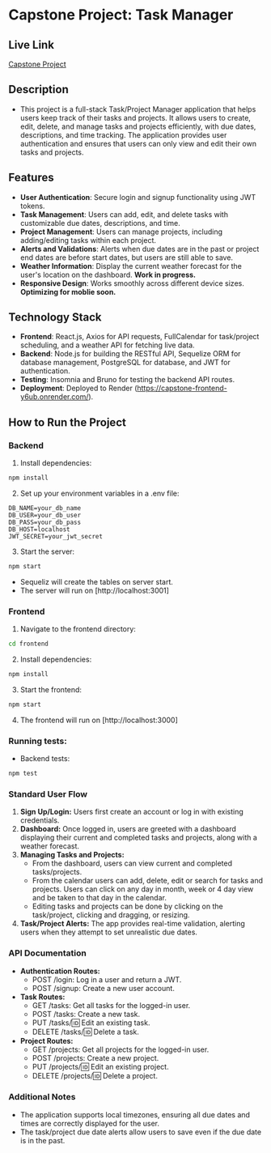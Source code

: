 # Capstone Project: Task Manager

## Live Link
[Capstone Project](https://capstone-frontend-y6ub.onrender.com/)

## Description
- This project is a full-stack Task/Project Manager application that helps users keep track of their tasks and projects. It allows users to create, edit, delete, and manage tasks and projects efficiently, with due dates, descriptions, and time tracking. The application provides user authentication and ensures that users can only view and edit their own tasks and projects.

## Features
- **User Authentication**: Secure login and signup functionality using JWT tokens.
- **Task Management**: Users can add, edit, and delete tasks with customizable due dates, descriptions, and time.
- **Project Management**: Users can manage projects, including adding/editing tasks within each project.
- **Alerts and Validations**: Alerts when due dates are in the past or project end dates are before start dates, but users are still able to save.
- **Weather Information**: Display the current weather forecast for the user's location on the dashboard. **Work in progress.**
- **Responsive Design**: Works smoothly across different device sizes. **Optimizing for moblie soon.**

## Technology Stack
- **Frontend**: React.js, Axios for API requests, FullCalendar for task/project scheduling, and a weather API for fetching live data.
- **Backend**: Node.js for building the RESTful API, Sequelize ORM for database management, PostgreSQL for database, and JWT for authentication.
- **Testing**: Insomnia and Bruno for testing the backend API routes.
- **Deployment**: Deployed to Render (https://capstone-frontend-y6ub.onrender.com/).

## How to Run the Project

### Backend
1. Install dependencies:  
```bash
npm install
```
2. Set up your environment variables in a .env file:
```
DB_NAME=your_db_name
DB_USER=your_db_user
DB_PASS=your_db_pass
DB_HOST=localhost
JWT_SECRET=your_jwt_secret
```

3. Start the server:
```bash
npm start
```
- Sequeliz will create the tables on server start.
- The server will run on [http://localhost:3001]

### Frontend
1. Navigate to the frontend directory:
```bash
cd frontend
```
2. Install dependencies:
```bash
npm install
```
3. Start the frontend:
```bash
npm start
```
4. The frontend will run on [http://localhost:3000]

### Running tests:
- Backend tests:
```bash
npm test
```

### Standard User Flow
1. **Sign Up/Login:** Users first create an account or log in with existing credentials.
2. **Dashboard:** Once logged in, users are greeted with a dashboard displaying their current and completed tasks and projects, along with a weather forecast.
3. **Managing Tasks and Projects:** 
    - From the dashboard, users can view current and completed tasks/projects. 
    - From the calendar users can add, delete, edit or search for tasks and projects. Users can click on any day in month, week or 4 day view and be taken to that day in the calendar.
    - Editing tasks and projects can be done by clicking on the task/project, clicking and dragging, or resizing.
4. **Task/Project Alerts:** The app provides real-time validation, alerting users when they attempt to set unrealistic due dates.

### API Documentation
- **Authentication Routes:**
     - POST /login: Log in a user and return a JWT.
     - POST /signup: Create a new user account.
- **Task Routes:**
     - GET /tasks: Get all tasks for the logged-in user.
     - POST /tasks: Create a new task.
     - PUT /tasks/:id: Edit an existing task.
     - DELETE /tasks/:id: Delete a task.
- **Project Routes:**
     - GET /projects: Get all projects for the logged-in user.
     - POST /projects: Create a new project.
     - PUT /projects/:id: Edit an existing project.
     - DELETE /projects/:id: Delete a project.

### Additional Notes
  - The application supports local timezones, ensuring all due dates and times are correctly displayed for the user.
  - The task/project due date alerts allow users to save even if the due date is in the past.


    
  
